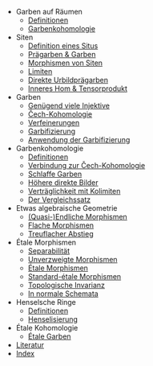 * Garben auf Räumen
    * [Definitionen](garben-auf-raeumen/definitionen/)
    * [Garbenkohomologie](garben-auf-raeumen/garbenkohomologie/)
* Siten
    * [Definition eines Situs](siten/definition-eines-situs/)
    * [Prägarben & Garben](siten/praegarben-und-garben/)
    * [Morphismen von Siten](siten/morphismen-von-siten/)
    * [Limiten](siten/limiten/)
    * [Direkte Urbildprägarben](siten/direkte-urbildpraegarben/)
    * [Inneres Hom & Tensorprodukt](siten/inneres-hom-und-tensorprodukt/)
* Garben
    * [Genügend viele Injektive](garben/genuegend-viele-injektive/)
    * [Čech-Kohomologie](garben/cech-kohomologie/)
    * [Verfeinerungen](garben/verfeinerungen/)
    * [Garbifizierung](garben/garbifizierung/)
    * [Anwendung der Garbifizierung](garben/anwendung-der-garbifizierung/)
* Garbenkohomologie
    * [Definitionen](garbenkohomologie/definitionen/)
    * [Verbindung zur Čech-Kohomologie](garbenkohomologie/verbindung-zur-cech-kohomologie/)
    * [Schlaffe Garben](garbenkohomologie/schlaffe-garben/)
    * [Höhere direkte Bilder](garbenkohomologie/hoehere-direkte-bilder/)
    * [Verträglichkeit mit Kolimiten](garbenkohomologie/vertraeglichkeit-mit-kolimiten/)
    * [Der Vergleichssatz](garbenkohomologie/der-vergleichssatz/)
* Etwas algebraische Geometrie
    * [(Quasi-)Endliche Morphismen](etwas-algebraische-geometrie/quasi-endliche-morphismen/)
    * [Flache Morphismen](etwas-algebraische-geometrie/flache-morphismen/)
    * [Treuflacher Abstieg](etwas-algebraische-geometrie/treuflacher-abstieg/)
* Étale Morphismen
    * [Separabilität](etale-morphismen/separabilität/)
    * [Unverzweigte Morphismen](etale-morphismen/unverzweigte-morphismen/)
    * [Étale Morphismen](etale-morphismen/etale-morphismen/)
    * [Standard-étale Morphismen](etale-morphismen/standard-etale-morphismen/)
    * [Topologische Invarianz](etale-morphismen/topologische-invarianz/)
    * [In normale Schemata](etale-morphismen/in-normale-schemata/)
* Henselsche Ringe
    * [Definitionen](henselsche-ringe/definitionen/)
    * [Henselisierung](henselsche-ringe/henselisierung/)
* Étale Kohomologie
    * [Étale Garben](etale-kohomologie/etale-garben/)
* [Literatur](literatur/)
* [Index](index/)
